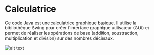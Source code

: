 # Calculatrice
Ce code Java est une calculatrice graphique basique. Il utilise la bibliothèque Swing pour créer l'interface graphique utilisateur (GUI) et permet de réaliser les opérations de base (addition, soustraction, multiplication et division) sur des nombres décimaux.

![alt text](https://raw.githubusercontent.com/Amassi06/Calculatrice/main/Capture%20d'%C3%A9cran%202023-03-31%20233610.png)

